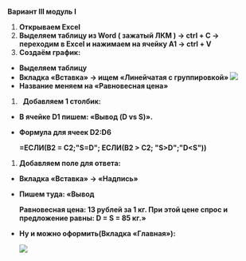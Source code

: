 ﻿**Вариант III модуль I**

1. **Открываем Excel**
1. **Выделяем таблицу из Word ( зажатый ЛКМ ) -> ctrl + C -> переходим в Excel и нажимаем на ячейку А1 -> ctrl + V**
1. **Создаём график:**

- **Выделяем таблицу** 
- **Вкладка «Вставка» -> ищем «Линейчатая с группировкой» ![](Aspose.Words.3d56f052-1fa7-4ee0-8ae3-f50a7d141032.001.png)**
- **Название меняем на «Равновесная цена»**
1. ` `**Добавляем 1 столбик:**
- **В ячейке D1 пишем: «Вывод (D vs S)».**
- **Формула для ячеек D2:D6**

  **=ЕСЛИ(B2 = C2;"S=D"; ЕСЛИ(B2 > C2; "S>D";"D<S"))**

1. **Добавляем поле для ответа:**
- **Вкладка «Вставка» -> «Надпись»**
- **Пишем туда: «Вывод**

  **Равновесная цена: 13 рублей за 1 кг. При этой цене спрос и предложение равны: D = S = 85 кг.»**

- **Ну и можно оформить(Вкладка «Главная»):**

  ![](Aspose.Words.3d56f052-1fa7-4ee0-8ae3-f50a7d141032.002.png)
